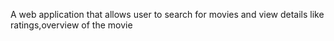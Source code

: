 A web application that allows user to search for movies and view details like ratings,overview of the movie 
